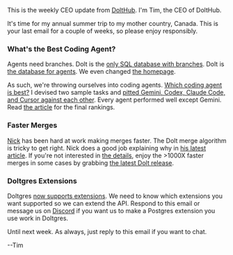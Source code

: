 This is the weekly CEO update from [DoltHub](https://www.dolthub.com/). I'm Tim, the CEO of DoltHub. 

It's time for my annual summer trip to my mother country, Canada. This is your last email for a couple of weeks, so please enjoy responsibly.

### What's the Best Coding Agent?

Agents need branches. Dolt is the [only SQL database with branches](https://www.dolthub.com/blog/2024-09-18-database-branches/). Dolt is [the database for agents](https://www.dolthub.com/blog/2025-03-17-dolt-agentic-workflows/). We even changed [the homepage](https://www.dolthub.com/). 

As such, we're throwing ourselves into coding agents. [Which coding agent is best?](https://www.dolthub.com/blog/2025-07-15-best-coding-agent/) I devised two sample tasks and [pitted Gemini, Codex, Claude Code, and Cursor against each other](https://www.dolthub.com/blog/2025-07-15-best-coding-agent/). Every agent performed well except Gemini. Read [the article](https://www.dolthub.com/blog/2025-07-15-best-coding-agent/) for the final rankings.

### Faster Merges

[Nick](https://www.dolthub.com/team#nick) has been hard at work making merges faster. The Dolt merge algorithm is tricky to get right. Nick does a good job explaining why in [his latest article](https://www.dolthub.com/blog/2025-07-16-announcing-fast-merge/). If you're not interested in [the details](https://www.dolthub.com/blog/2025-07-16-announcing-fast-merge/), enjoy the >1000X faster merges in some cases by grabbing [the latest Dolt release](https://github.com/dolthub/dolt/releases).

### Doltgres Extensions

Doltgres [now supports extensions](https://www.dolthub.com/blog/2025-07-14-loading-native-extensions-alpha/). We need to know which extensions you want supported so we can extend the API. Respond to this email or message us on [Discord](https://discord.gg/gqr7K4VNKe) if you want us to make a Postgres extension you use work in Doltgres.

Until next week. As always, just reply to this email if you want to chat.

--Tim